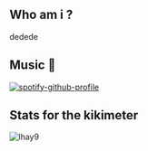 ## Who am i ?
dedede

## Music 🎵
[![spotify-github-profile](https://spotify-github-profile.vercel.app/api/view?uid=nnbypiv2afuxwi0mxdzxt713e&cover_image=true&theme=novatorem&show_offline=false&background_color=000000&interchange=false&bar_color=53b14f&bar_color_cover=true)](https://github.com/kittinan/spotify-github-profile)

## Stats for the kikimeter
<div>
<img src="https://github-readme-streak-stats.herokuapp.com/?user=lhay9&hide_border=true&background=000000&currStreakNum=C3D1D9&theme=github-dark-blue" alt="lhay9" />
</div>
